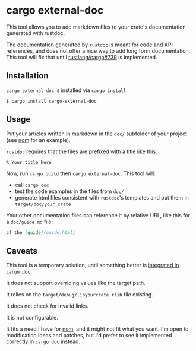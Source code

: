 # cargo external-doc

This tool allows you to add markdown files to your crate's documentation
generated with rustdoc.

The documentation generated by `rustdoc` is meant for code and API references,
and does not offer a nice way to add long form documentation. This tool
will fix that until [rustlang/cargo#739](https://github.com/rust-lang/cargo/issues/739)
is implemented.

## Installation

`cargo external-doc` is installed via `cargo install`:

```
$ cargo install cargo-external-doc
```

## Usage

Put your articles written in markdown in the `doc/` subfolder of your
project (see [nom](https://github.com/Geal/nom/tree/master/doc) for an example).

`rustdoc` requires that the files are prefixed with a title like this:

```
% Your title here
```

Now, run `cargo build` then `cargo external-doc`. This tool will:

- call `cargo doc`
- test the code examples in the files from `doc/`
- generate html files consistent with `rustdoc`'s templates and put them in `target/doc/your_crate`

Your other documentation files can reference it by relative URL, like this for a `doc/guide.md` file:

```markdown
cf the [guide](guide.html)
```

## Caveats

This tool is a temporary solution, until something better is
[integrated in `cargo doc`](https://github.com/rust-lang/cargo/issues/739).

It does not support overriding values like the target path.

It relies on the `target/debug/libyourcrate.rlib` file existing.

It does not check for invalid links.

It is not configurable.

It fits a need I have for [nom](https://github.com/Geal/nom), and it might
not fit what you want. I'm open to modification ideas and patches, but I'd
prefer to see it implemented correctly in `cargo doc` instead.
